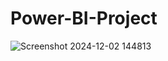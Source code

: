 # Power-BI-Project
![Screenshot 2024-12-02 144813](https://github.com/user-attachments/assets/0fbc0456-e142-43c9-93e3-c9c53d5aae01)
